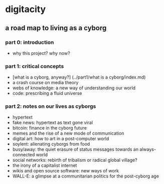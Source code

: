 # digitacity
## a road map to living as a cyborg

### part 0: introduction
- why this project? why now?

### part 1: critical concepts
- [what is a cyborg, anyway?] (../part1/what is a cyborg/index.md) 
- a crash course on media theory
- webs of knowledge: a new way of understanding our world 
- code: prescribing a fluid universe

### part 2: notes on our lives as cyborgs
- hypertext
- fake news: hypertext as text gone viral
- bitcoin: finance in the cyborg future
- memes and the rise of a new mode of communication
- digital art: how to art in a post-computer world 
- soylent: alienating cyborgs from food
- busy/away: the quiet erasure of status messages towards an always-connected world
- social networks: rebirth of tribalism or radical global village?
- the irony of a capitalist internet
- wikis and open source software: new ways of work
- WALL-E: a glimpse at a communitarian politics for the post-cyborg age
